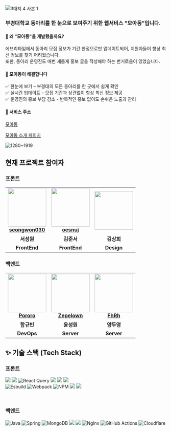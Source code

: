 
![3대지 4 사본 1](https://github.com/user-attachments/assets/be30aa43-0b91-4513-810a-e2617ffb9fd6)

### 부경대학교 동아리를 한 눈으로 보여주기 위한 웹서비스 "모아동”입니다.
#### 🎯 왜 "모아동"을 개발했을까요?  
에브리타임에서 동아리 모집 정보가 기간 한정으로만 업데이트되어, 지원자들이 항상 최신 정보를 찾기 어려웠습니다.  
또한, 동아리 운영진도 매번 새롭게 홍보 글을 작성해야 하는 번거로움이 있었습니다.  


#### 📌 모아동이 해결합니다
✅ 한눈에 보기 – 부경대의 모든 동아리를 한 곳에서 쉽게 확인<br/>
✅ 실시간 업데이트 – 모집 기간과 상관없이 항상 최신 정보 제공<br/>
✅ 운영진의 홍보 부담 감소 - 반복적인 홍보 없이도 손쉬운 노출과 관리

#### 🔗 서비스 주소
[모아동](https://www.moadong.com/)  
  
[모아동 소개 페이지](https://valiant-schooner-12c.notion.site/1a64ac84bab3805287e0cef50b563370)
  
  
![1280~1919](https://github.com/user-attachments/assets/04eb208a-40ff-4a8a-9e4b-cea517e00a76)


## 현재 프로젝트 참여자

### 프론트
<table>
  <tr>
    <td align="center">
       <img src="https://avatars.githubusercontent.com/u/105052068?v=4" width="120px;"/>   
        <br />
        <a href="https://github.com/seongwon030" title="Code"><b>seongwon030</b></a>
    </td>
    <td align="center">
        <img src="https://avatars.githubusercontent.com/u/112786665?v=4" width="120px;"/> 
        <br />
        <a href="https://github.com/oesnuj" title="Code"><b>oesnuj</b></a>
    </td>
    <td align="center">
        <img src="" width="120px;"/> 
        <br />
        <a href="https://github.com/newdesigner" title="Code"><b></b></a>
    </td> 
  </tr>
  <tr>
    <td align="center"><b>서성원</b></td>
    <td align="center"><b>김준서</b></td>
    <td align="center"><b>김상희</b></td>
  </tr>
  <tr>
    <td align="center"><b>FrontEnd</b></td>
    <td align="center"><b>FrontEnd</b></td>
    <td align="center"><b>Design</b></td>
  </tr>
</table>

### 백엔드
<table>
  <tr>
    <td align="center">
       <img src="https://avatars.githubusercontent.com/u/130421104?v=4" width="120px;"/>   
        <br />
        <a href="https://github.com/PororoAndFriends" title="Code"><b>Pororo</b></a>
    </td>
    <td align="center">
        <img src="https://avatars.githubusercontent.com/u/49135677?v=4" width="120px;"/> 
        <br />
        <a href="https://github.com/Zepelown" title="Code"><b>Zepelown</b></a>
    </td>
    <td align="center">
        <img src="https://avatars.githubusercontent.com/u/48638700?v=4" width="120px;"/> 
        <br />
        <a href="https://github.com/FhRh" title="Code"><b>FhRh</b></a>
    </td>
  </tr>
  <tr>
    <td align="center"><b>함규빈</b></td>
    <td align="center"><b>윤성원</b></td>
    <td align="center"><b>양두영</b></td>
  </tr>
  <tr>
    <td align="center"><b>DevOps</b></td>
    <td align="center"><b>Server</b></td>
    <td align="center"><b>Server</b></td>
  </tr>
</table>


## ✨ 기술 스택 (Tech Stack)
### 프론트
<img src="https://img.shields.io/badge/react-61DAFB?style=for-the-badge&logo=react&logoColor=white"> <img src="https://img.shields.io/badge/TypeScript-3178C6?style=for-the-badge&logo=typescript&logoColor=white"> ![React Query](https://img.shields.io/badge/-React%20Query-FF4154?style=for-the-badge&logo=react%20query&logoColor=white)
 <img src="https://img.shields.io/badge/styled--components-DB7093?style=for-the-badge&logo=styled-components&logoColor=white"> <img src="https://img.shields.io/badge/Prettier-F7B93E?style=for-the-badge&logo=prettier&logoColor=white">
<img src="https://img.shields.io/badge/ESLint-4B32C3?style=for-the-badge&logo=eslint&logoColor=white"> <br/> ![Esbuild](https://img.shields.io/badge/esbuild-%23FFCF00.svg?style=for-the-badge&logo=esbuild&logoColor=black) ![Webpack](https://img.shields.io/badge/webpack-%238DD6F9.svg?style=for-the-badge&logo=webpack&logoColor=black) ![NPM](https://img.shields.io/badge/NPM-%23CB3837.svg?style=for-the-badge&logo=npm&logoColor=white) <img src="https://img.shields.io/badge/Jest-323330?style=for-the-badge&logo=Jest&logoColor=white"/> <img src="https://img.shields.io/badge/testing%20library-323330?style=for-the-badge&logo=testing-library&logoColor=red"/> 

<br/>

### 백엔드
![Java](https://img.shields.io/badge/java-%23ED8B00.svg?style=for-the-badge&logo=openjdk&logoColor=white) ![Spring](https://img.shields.io/badge/spring-%236DB33F.svg?style=for-the-badge&logo=spring&logoColor=white) ![MongoDB](https://img.shields.io/badge/MongoDB-%234ea94b.svg?style=for-the-badge&logo=mongodb&logoColor=white) <img src="https://img.shields.io/badge/Google_Cloud-4285F4?style=for-the-badge&logo=google-cloud&logoColor=white"/> <img src="https://img.shields.io/badge/docker-%230db7ed.svg?style=for-the-badge&logo=docker&logoColor=white"/> ![Nginx](https://img.shields.io/badge/nginx-%23009639.svg?style=for-the-badge&logo=nginx&logoColor=white) ![GitHub Actions](https://img.shields.io/badge/github%20actions-%232671E5.svg?style=for-the-badge&logo=githubactions&logoColor=white) ![Cloudflare](https://img.shields.io/badge/Cloudflare-F38020?style=for-the-badge&logo=Cloudflare&logoColor=white)

<br/>
